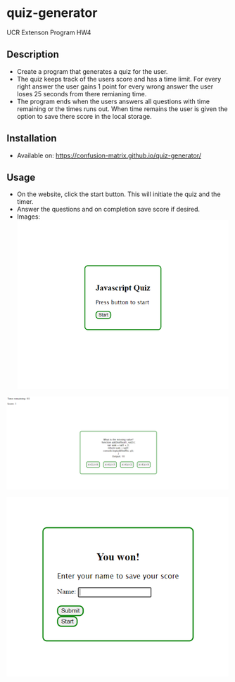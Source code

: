 # quiz-generator
UCR Extenson Program HW4

## Description
- Create a program that generates a quiz for the user.
- The quiz keeps track of the users score and has a time limit. For every
right answer the user gains 1 point for every wrong answer the user loses
25 seconds from there remianing time.
- The program ends when the users answers all questions with time remaining or the times runs out. When time remains the user is given the option to save there score in the local storage.

## Installation
- Available on: https://confusion-matrix.github.io/quiz-generator/

## Usage
- On the website, click the start button. This will initiate the quiz and the timer.
- Answer the questions and on completion save score if desired.
- Images:
![alt text](/assets/images/screenshot1.PNG?raw=true)

![alt text](/assets/images/screenshot2.PNG?raw=true)

![alt text](/assets/images/screenshot3.PNG?raw=true)
